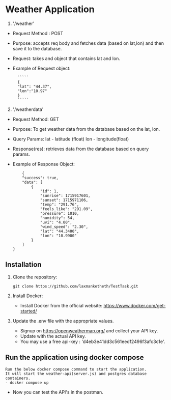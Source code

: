 # Weather Application

1. '/weather'
- Request Method : POST
- Purpose: accepts req body and fetches data (based on lat,lon) and then save it to the database.
- Request: takes and object that contains lat and lon.
- Example of Request object:

        `````
        {
        "lat": "44.37",
        "lon":"10.97"
        }
        `````

2. '/weatherdata'
- Request Method: GET
- Purpose: To get weather data from the database based on the lat, lon.
- Query Params: lat - latitude (float)
                lon -  longitude(float)
- Response(res): retrieves data from the database based on query params.
- Example of Response Object:

    `````
        {
        "success": true,
        "data": [
            {
                "id": 1,
                "sunrise": 1715917601,
                "sunset": 1715971106,
                "temp": "291.76",
                "feels_like": "291.09",
                "pressure": 1010,
                "humidity": 54,
                "uvi": "4.00",
                "wind_speed": "2.30",
                "lat": "44.3400",
                "lon": "10.9900"
            }
        ]
    }
    ``````

## Installation

1. Clone the repository:
    ```
    git clone https://github.com/laxmanketheth/TestTask.git
    ```

2. Install Docker:
    - Install Docker from the official website: https://www.docker.com/get-started/

3. Update the .env file with the appropriate values.
    - Signup on https://openweathermap.org/ and collect your API key.
    - Update <open-weather-api-key> with the actual API key.
    - You may use a free api-key : 'd4eb3e41dd3c561eedf2496f3afc3c1e'.

## Run the application using docker compose

    Run the below docker compose command to start the application. 
    It will start the weather-api(server.js) and postgres database containers.
    - docker compose up

- Now you can test the API's in the postman. 
